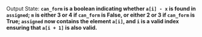 Output State: **`can_form` is a boolean indicating whether `a[i] - x` is found in `assigned`; `m` is either 3 or 4 if `can_form` is False, or either 2 or 3 if `can_form` is True; `assigned` now contains the element `a[i]`, and `i` is a valid index ensuring that `a[i + 1]` is also valid.**